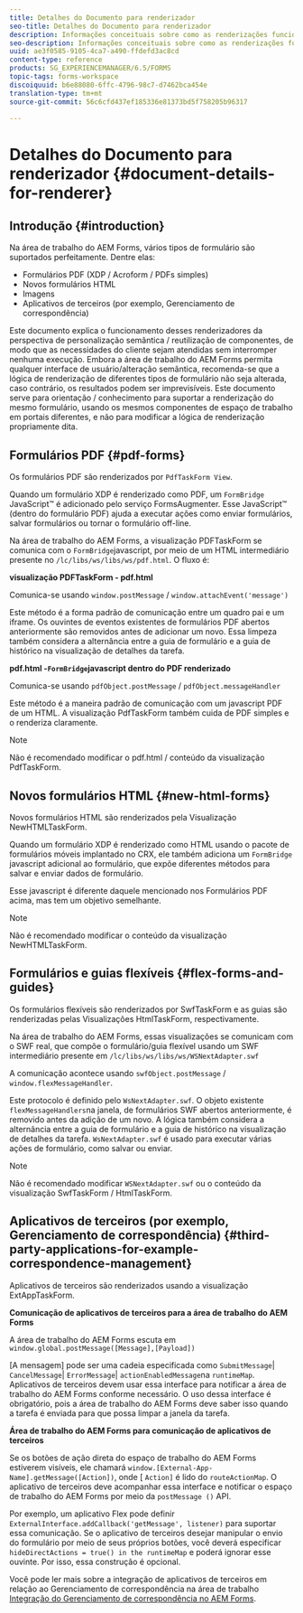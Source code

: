 ```yaml
---
title: Detalhes do Documento para renderizador
seo-title: Detalhes do Documento para renderizador
description: Informações conceituais sobre como as renderizações funcionam na área de trabalho do AEM Forms para renderizar os vários tipos de formulários e arquivos suportados.
seo-description: Informações conceituais sobre como as renderizações funcionam na área de trabalho do AEM Forms para renderizar os vários tipos de formulários e arquivos suportados.
uuid: ae3f0585-9105-4ca7-a490-ffdefd3ac8cd
content-type: reference
products: SG_EXPERIENCEMANAGER/6.5/FORMS
topic-tags: forms-workspace
discoiquuid: b6e88080-6ffc-4796-98c7-d7462bca454e
translation-type: tm+mt
source-git-commit: 56c6cfd437ef185336e81373bd5f758205b96317

---
```



# Detalhes do Documento para renderizador {#document-details-for-renderer}

## Introdução {#introduction}

Na área de trabalho do AEM Forms, vários tipos de formulário são suportados perfeitamente. Dentre elas:

* Formulários PDF (XDP / Acroform / PDFs simples)
* Novos formulários HTML
* Imagens
* Aplicativos de terceiros (por exemplo, Gerenciamento de correspondência)

Este documento explica o funcionamento desses renderizadores da perspectiva de personalização semântica / reutilização de componentes, de modo que as necessidades do cliente sejam atendidas sem interromper nenhuma execução. Embora a área de trabalho do AEM Forms permita qualquer interface de usuário/alteração semântica, recomenda-se que a lógica de renderização de diferentes tipos de formulário não seja alterada, caso contrário, os resultados podem ser imprevisíveis. Este documento serve para orientação / conhecimento para suportar a renderização do mesmo formulário, usando os mesmos componentes de espaço de trabalho em portais diferentes, e não para modificar a lógica de renderização propriamente dita.

## Formulários PDF {#pdf-forms}

Os formulários PDF são renderizados por `PdfTaskForm View`.

Quando um formulário XDP é renderizado como PDF, um `FormBridge` JavaScript™ é adicionado pelo serviço FormsAugmenter. Esse JavaScript™ (dentro do formulário PDF) ajuda a executar ações como enviar formulários, salvar formulários ou tornar o formulário off-line.

Na área de trabalho do AEM Forms, a visualização PDFTaskForm se comunica com o `FormBridge`javascript, por meio de um HTML intermediário presente no `/lc/libs/ws/libs/ws/pdf.html`. O fluxo é:

**visualização PDFTaskForm - pdf.html**

Comunica-se usando `window.postMessage` / `window.attachEvent('message')`

Este método é a forma padrão de comunicação entre um quadro pai e um iframe. Os ouvintes de eventos existentes de formulários PDF abertos anteriormente são removidos antes de adicionar um novo. Essa limpeza também considera a alternância entre a guia de formulário e a guia de histórico na visualização de detalhes da tarefa.

**pdf.html -`FormBridge`javascript dentro do PDF renderizado**

Comunica-se usando `pdfObject.postMessage` / `pdfObject.messageHandler`

Este método é a maneira padrão de comunicação com um javascript PDF de um HTML. A visualização PdfTaskForm também cuida de PDF simples e o renderiza claramente.

>[!NOTE]
>
>Não é recomendado modificar o pdf.html / conteúdo da visualização PdfTaskForm.

## Novos formulários HTML {#new-html-forms}

Novos formulários HTML são renderizados pela Visualização NewHTMLTaskForm.

Quando um formulário XDP é renderizado como HTML usando o pacote de formulários móveis implantado no CRX, ele também adiciona um `FormBridge` javascript adicional ao formulário, que expõe diferentes métodos para salvar e enviar dados de formulário.

Esse javascript é diferente daquele mencionado nos Formulários PDF acima, mas tem um objetivo semelhante.

>[!NOTE]
>
>Não é recomendado modificar o conteúdo da visualização NewHTMLTaskForm.

## Formulários e guias flexíveis {#flex-forms-and-guides}

Os formulários flexíveis são renderizados por SwfTaskForm e as guias são renderizadas pelas Visualizações HtmlTaskForm, respectivamente.

Na área de trabalho do AEM Forms, essas visualizações se comunicam com o SWF real, que compõe o formulário/guia flexível usando um SWF intermediário presente em `/lc/libs/ws/libs/ws/WSNextAdapter.swf`

A comunicação acontece usando `swfObject.postMessage` / `window.flexMessageHandler`.

Este protocolo é definido pelo `WsNextAdapter.swf`. O objeto existente `flexMessageHandlers`na janela, de formulários SWF abertos anteriormente, é removido antes da adição de um novo. A lógica também considera a alternância entre a guia de formulário e a guia de histórico na visualização de detalhes da tarefa. `WsNextAdapter.swf` é usado para executar várias ações de formulário, como salvar ou enviar.

>[!NOTE]
>
>Não é recomendado modificar `WSNextAdapter.swf` ou o conteúdo da visualização SwfTaskForm / HtmlTaskForm.

## Aplicativos de terceiros (por exemplo, Gerenciamento de correspondência) {#third-party-applications-for-example-correspondence-management}

Aplicativos de terceiros são renderizados usando a visualização ExtAppTaskForm.

**Comunicação de aplicativos de terceiros para a área de trabalho do AEM Forms**

A área de trabalho do AEM Forms escuta em `window.global.postMessage([Message],[Payload])`

[A mensagem] pode ser uma cadeia especificada como `SubmitMessage`| `CancelMessage`| `ErrorMessage`| `actionEnabledMessage`na `runtimeMap`. Aplicativos de terceiros devem usar essa interface para notificar a área de trabalho do AEM Forms conforme necessário. O uso dessa interface é obrigatório, pois a área de trabalho do AEM Forms deve saber isso quando a tarefa é enviada para que possa limpar a janela da tarefa.

**Área de trabalho do AEM Forms para comunicação de aplicativos de terceiros**

Se os botões de ação direta do espaço de trabalho do AEM Forms estiverem visíveis, ele chamará `window.[External-App-Name].getMessage([Action])`, onde [ `Action]` é lido do `routeActionMap`. O aplicativo de terceiros deve acompanhar essa interface e notificar o espaço de trabalho do AEM Forms por meio da `postMessage ()` API.

Por exemplo, um aplicativo Flex pode definir `ExternalInterface.addCallback('getMessage', listener)` para suportar essa comunicação. Se o aplicativo de terceiros desejar manipular o envio do formulário por meio de seus próprios botões, você deverá especificar `hideDirectActions = true() in the runtimeMap` e poderá ignorar esse ouvinte. Por isso, essa construção é opcional.

Você pode ler mais sobre a integração de aplicativos de terceiros em relação ao Gerenciamento de correspondência na área de trabalho [Integração do Gerenciamento de correspondência no AEM Forms](/help/forms/using/integrating-correspondence-management-html-workspace.md).
